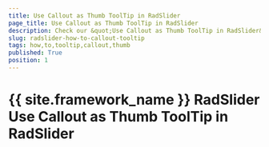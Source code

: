 ```yaml
---
title: Use Callout as Thumb ToolTip in RadSlider
page_title: Use Callout as Thumb ToolTip in RadSlider
description: Check our &quot;Use Callout as Thumb ToolTip in RadSlider&quot; documentation article for the RadCallout {{ site.framework_name }} control.
slug: radslider-how-to-callout-tooltip
tags: how,to,tooltip,callout,thumb
published: True
position: 1
---
```


# {{ site.framework_name }} RadSlider Use Callout as Thumb ToolTip in RadSlider

